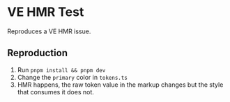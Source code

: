# VE HMR Test

Reproduces a VE HMR issue.

## Reproduction

1. Run `pnpm install && pnpm dev`
1. Change the `primary` color in `tokens.ts`
1. HMR happens, the raw token value in the markup changes but the style that consumes it does not.
